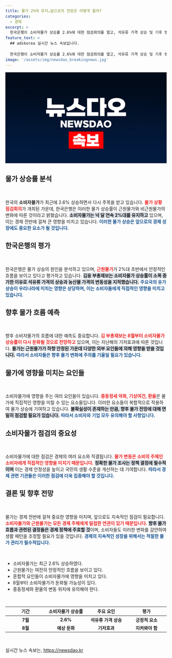 ```yaml
---
title: 물가 2%대 유지…앞으로의 전망은 어떻게 될까?
categories:
  - 경제
excerpt: >
  한국은행이 소비자물가 상승률 2.6%에 대한 점검회의를 열고, 석유류 가격 상승 및 기후 영향으로 물가가 소폭 뛴 배경을 분석했습니다. 향후 물가 흐름은 안정세를 유지할 것으로 예상되지만, 불확실성은 여전히 존재합니다!
feature_text: >
  ## adskorea 실시간 뉴스 속보입니다.

  한국은행이 소비자물가 상승률 2.6%에 대한 점검회의를 열고, 석유류 가격 상승 및 기후 영향으로 물가가 소폭 뛴 배경을 분석했습니다. 향후 물가 흐름은 안정세를 유지할 것으로 예상되지만, 불확실성은 여전히 존재합니다!
image: '/assets/img/newsdao_breakingnews.jpg'
---
```


<p><img src="/assets/img/newsdao_breakingnews.jpg" alt="adskorea 속보" /></p>

<h2 data-ke-size="size26">물가 상승률 분석</h2>

<p data-ke-size="size16">&nbsp;</p>

<p>한국의 <strong>소비자물가</strong>가 최근에 2.6% 상승하면서 다시 주목을 받고 있습니다. <b><span style="color: #ee2323;">물가 상황 점검회의</span></b>가 개최된 가운데, 한국은행은 이러한 물가 상승률이 근원물가와 비근원물가의 변화에 따른 것이라고 밝혔습니다. <b><span style="background-color: #21538527;">소비자물가는 넉 달 연속 2%대를 유지하고</span></b> 있으며, 이는 경제 전반에 걸쳐 큰 영향을 미치고 있습니다. <b><span style="color: #1a5490;">이러한 물가 상승은 앞으로의 경제 성장에도 중요한 요소가 될 것입니다.</span></b></p>

<h2 data-ke-size="size26">한국은행의 평가</h2>

<p data-ke-size="size16">&nbsp;</p>

<p>한국은행은 물가 상승의 원인을 분석하고 있으며, <b><span style="color: #ee2323;">근원물가</span></b>가 2%대 초반에서 안정적인 흐름을 보이고 있다고 평가하고 있습니다. <b><span style="background-color: #21538527;">김웅 부총재보는 소비자물가 상승률이 소폭 증가한 이유로 석유류 가격의 상승과 농산물 가격의 변동성을 지적했습니다.</span></b> <b><span style="color: #1a5490;">주요국의 유가 상승이 우리나라에 미치는 영향은 상당하며, 이는 소비자들에게 직접적인 영향을 미치고 있습니다.</span></b></p>

<h2 data-ke-size="size26">향후 물가 흐름 예측</h2>

<p data-ke-size="size16">&nbsp;</p>

<p>향후 소비자물가의 흐름에 대한 예측도 중요합니다. <b><span style="color: #ee2323;">김 부총재보는 8월부터 소비자물가 상승률이 다시 둔화될 것으로 전망하고</span></b> 있으며, 이는 지난해의 기저효과에 따른 것입니다. <b><span style="background-color: #21538527;">물가는 근원물가가 하향 안정된 가운데 다양한 외부 요인들에 의해 영향을 받을 것입니다.</span></b> <b><span style="color: #1a5490;">따라서 소비자들은 향후 물가 변화에 주의를 기울일 필요가 있습니다.</span></b></p>

<h2 data-ke-size="size26">물가에 영향을 미치는 요인들</h2>

<p data-ke-size="size16">&nbsp;</p>

<p>소비자물가에 영향을 주는 여러 요인들이 있습니다. <b><span style="color: #ee2323;">중동정세 악화, 기상여건, 환율</span></b>은 물가에 직접적인 영향을 미칠 수 있는 요소들입니다. 이러한 요소들이 복합적으로 작용하여 물가 상승에 기여하고 있습니다. <b><span style="background-color: #21538527;">불확실성이 존재하는 만큼, 향후 물가 전망에 대해 면밀히 점검할 필요가 있습니다.</span></b> <b><span style="color: #1a5490;">따라서 소비자와 기업 모두 유의해야 할 사항입니다.</span></b></p>

<h2 data-ke-size="size26">소비자물가 점검의 중요성</h2>

<p data-ke-size="size16">&nbsp;</p>

<p>소비자물가에 대한 점검은 경제의 여러 요소와 직결됩니다. <b><span style="color: #ee2323;">물가 변동은 소비의 주체인 소비자에게 직접적인 영향을 미치기 때문입니다.</span></b> <b><span style="background-color: #21538527;">정확한 물가 조사는 정책 결정에 필수적이며</span></b> 이는 경제 안정성을 높이고 국민의 생활 수준을 개선하는 데 기여합니다. <b><span style="color: #1a5490;">따라서 경제 관련 기관들은 이러한 점검에 더욱 집중해야 할 것입니다.</span></b></p>

<h2 data-ke-size="size26">결론 및 향후 전망</h2>

<p data-ke-size="size16">&nbsp;</p>

<p>물가는 경제 전반에 걸쳐 중요한 영향을 미치며, 앞으로도 지속적인 점검이 필요합니다. <b><span style="color: #ee2323;">소비자물가와 근원물가는 모든 경제 주체에게 밀접한 연관이 있기 때문입니다.</span></b> <b><span style="background-color: #21538527;">향후 물가 흐름과 관련된 결정들은 경제 정책에 주효할 것</span></b>이며, 소비자들도 이러한 변화를 감안하여 생활 패턴을 조정할 필요가 있을 것입니다. <b><span style="color: #1a5490;">경제의 지속적인 성장을 위해서는 적절한 물가 관리가 필수적입니다.</span></b></p>

<p data-ke-size="size16">&nbsp;</p>

<ul>
    <li>소비자물가는 최근 2.6% 상승하였다.</li>
    <li>근원물가는 여전히 안정적인 흐름을 보이고 있다.</li>
    <li>혼합적 요인들이 소비자물가에 영향을 미치고 있다.</li>
    <li>8월부터 소비자물가가 둔화될 가능성이 있다.</li>
    <li>중동정세와 환율의 변동 위치에 유의해야 한다.</li>
</ul>

<p data-ke-size="size16">&nbsp;</p>

<table style="width: 100%; border-collapse: collapse;">
    <thead>
        <tr>
            <th style="width: 20%; text-align: center;">기간</th>
            <th style="width: 20%; text-align: center;">소비자물가 상승률</th>
            <th style="width: 20%; text-align: center;">주요 요인</th>
            <th style="width: 20%; text-align: center;">평가</th>
        </tr>
    </thead>
    <tbody>
        <tr>
            <td style="text-align: center; height: 17px;"><b>7월</b></td>
            <td style="text-align: center; height: 17px;"><b>2.6%</b></td>
            <td style="text-align: center; height: 17px;"><b>석유류 가격 상승</b></td>
            <td style="text-align: center; height: 17px;"><b>긍정적 요소</b></td>
        </tr>
        <tr>
            <td style="text-align: center; height: 17px;"><b>8월</b></td>
            <td style="text-align: center; height: 17px;"><b>예상 둔화</b></td>
            <td style="text-align: center; height: 17px;"><b>기저효과</b></td>
            <td style="text-align: center; height: 17px;"><b>지켜봐야 함</b></td>
        </tr>
    </tbody>
</table>

<p data-ke-size="size16">&nbsp;</p>
실시간 뉴스 속보는, <a href="https://newsdao.kr" rel="dofollow">https://newsdao.kr</a>


